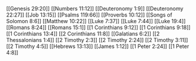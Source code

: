 [[Genesis 29:20]]
[[Numbers 11:12]]
[[Deuteronomy 1:9]]
[[Deuteronomy 22:27]]
[[Job 13:15]]
[[Psalms 119:66]]
[[Proverbs 10:12]]
[[Songs of Solomon 8:6]]
[[Matthew 10:22]]
[[Luke 7:37]]
[[Luke 7:44]]
[[Luke 19:4]]
[[Romans 8:24]]
[[Romans 15:1]]
[[1 Corinthians 9:12]]
[[1 Corinthians 9:18]]
[[1 Corinthians 13:4]]
[[2 Corinthians 11:8]]
[[Galatians 6:2]]
[[2 Thessalonians 1:4]]
[[2 Timothy 2:3]]
[[2 Timothy 2:24]]
[[2 Timothy 3:11]]
[[2 Timothy 4:5]]
[[Hebrews 13:13]]
[[James 1:12]]
[[1 Peter 2:24]]
[[1 Peter 4:8]]
